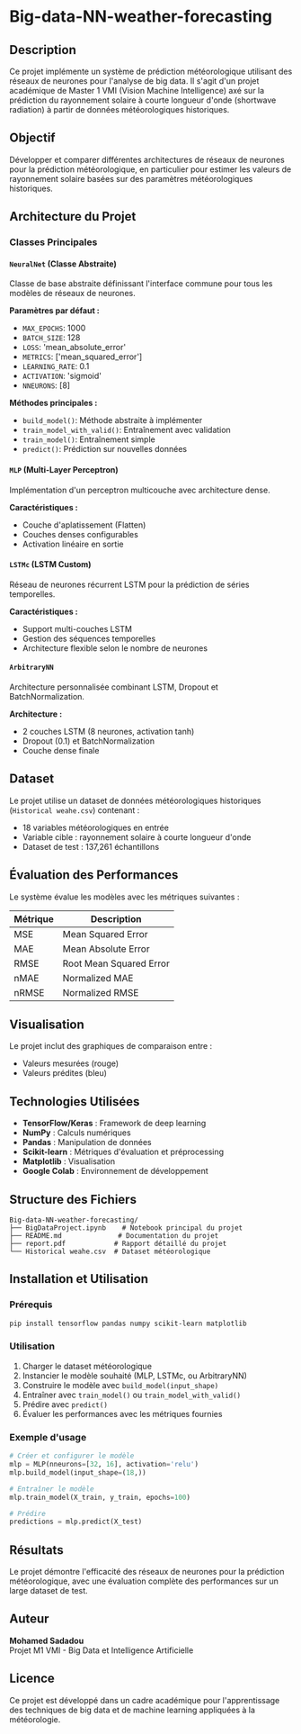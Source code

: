 # Big-data-NN-weather-forecasting

## Description

Ce projet implémente un système de prédiction météorologique utilisant des réseaux de neurones pour l'analyse de big data. Il s'agit d'un projet académique de Master 1 VMI (Vision Machine Intelligence) axé sur la prédiction du rayonnement solaire à courte longueur d'onde (shortwave radiation) à partir de données météorologiques historiques.

## Objectif

Développer et comparer différentes architectures de réseaux de neurones pour la prédiction météorologique, en particulier pour estimer les valeurs de rayonnement solaire basées sur des paramètres météorologiques historiques.

## Architecture du Projet

### Classes Principales

#### `NeuralNet` (Classe Abstraite)
Classe de base abstraite définissant l'interface commune pour tous les modèles de réseaux de neurones.

**Paramètres par défaut :**
- `MAX_EPOCHS`: 1000
- `BATCH_SIZE`: 128
- `LOSS`: 'mean_absolute_error'
- `METRICS`: ['mean_squared_error']
- `LEARNING_RATE`: 0.1
- `ACTIVATION`: 'sigmoid'
- `NNEURONS`: [8]

**Méthodes principales :**
- `build_model()`: Méthode abstraite à implémenter
- `train_model_with_valid()`: Entraînement avec validation
- `train_model()`: Entraînement simple
- `predict()`: Prédiction sur nouvelles données

#### `MLP` (Multi-Layer Perceptron)
Implémentation d'un perceptron multicouche avec architecture dense.

**Caractéristiques :**
- Couche d'aplatissement (Flatten)
- Couches denses configurables
- Activation linéaire en sortie

#### `LSTMc` (LSTM Custom)
Réseau de neurones récurrent LSTM pour la prédiction de séries temporelles.

**Caractéristiques :**
- Support multi-couches LSTM
- Gestion des séquences temporelles
- Architecture flexible selon le nombre de neurones

#### `ArbitraryNN`
Architecture personnalisée combinant LSTM, Dropout et BatchNormalization.

**Architecture :**
- 2 couches LSTM (8 neurones, activation tanh)
- Dropout (0.1) et BatchNormalization
- Couche dense finale

## Dataset

Le projet utilise un dataset de données météorologiques historiques (`Historical weahe.csv`) contenant :
- 18 variables météorologiques en entrée
- Variable cible : rayonnement solaire à courte longueur d'onde
- Dataset de test : 137,261 échantillons

## Évaluation des Performances

Le système évalue les modèles avec les métriques suivantes :

| Métrique | Description |
|----------|-------------|
| MSE | Mean Squared Error |
| MAE | Mean Absolute Error |
| RMSE | Root Mean Squared Error |
| nMAE | Normalized MAE |
| nRMSE | Normalized RMSE |

## Visualisation

Le projet inclut des graphiques de comparaison entre :
- Valeurs mesurées (rouge)
- Valeurs prédites (bleu)

## Technologies Utilisées

- **TensorFlow/Keras** : Framework de deep learning
- **NumPy** : Calculs numériques
- **Pandas** : Manipulation de données
- **Scikit-learn** : Métriques d'évaluation et préprocessing
- **Matplotlib** : Visualisation
- **Google Colab** : Environnement de développement

## Structure des Fichiers

```
Big-data-NN-weather-forecasting/
├── BigDataProject.ipynb    # Notebook principal du projet
├── README.md              # Documentation du projet
├── report.pdf            # Rapport détaillé du projet
└── Historical weahe.csv  # Dataset météorologique
```

## Installation et Utilisation

### Prérequis
```bash
pip install tensorflow pandas numpy scikit-learn matplotlib
```

### Utilisation
1. Charger le dataset météorologique
2. Instancier le modèle souhaité (MLP, LSTMc, ou ArbitraryNN)
3. Construire le modèle avec `build_model(input_shape)`
4. Entraîner avec `train_model()` ou `train_model_with_valid()`
5. Prédire avec `predict()`
6. Évaluer les performances avec les métriques fournies

### Exemple d'usage
```python
# Créer et configurer le modèle
mlp = MLP(nneurons=[32, 16], activation='relu')
mlp.build_model(input_shape=(18,))

# Entraîner le modèle
mlp.train_model(X_train, y_train, epochs=100)

# Prédire
predictions = mlp.predict(X_test)
```

## Résultats

Le projet démontre l'efficacité des réseaux de neurones pour la prédiction météorologique, avec une évaluation complète des performances sur un large dataset de test.

## Auteur

**Mohamed Sadadou**  
Projet M1 VMI - Big Data et Intelligence Artificielle

## Licence

Ce projet est développé dans un cadre académique pour l'apprentissage des techniques de big data et de machine learning appliquées à la météorologie.
